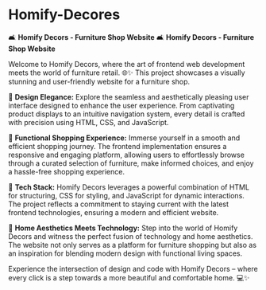 # Homify-Decores
🛋️ **Homify Decors - Furniture Shop Website** 
🛋️ **Homify Decors - Furniture Shop Website**

Welcome to Homify Decors, where the art of frontend web development meets the world of furniture retail. 🌐✨ This project showcases a visually stunning and user-friendly website for a furniture shop.

🎨 **Design Elegance:**
Explore the seamless and aesthetically pleasing user interface designed to enhance the user experience. From captivating product displays to an intuitive navigation system, every detail is crafted with precision using HTML, CSS, and JavaScript.

💼 **Functional Shopping Experience:**
Immerse yourself in a smooth and efficient shopping journey. The frontend implementation ensures a responsive and engaging platform, allowing users to effortlessly browse through a curated selection of furniture, make informed choices, and enjoy a hassle-free shopping experience.

🚀 **Tech Stack:**
Homify Decors leverages a powerful combination of HTML for structuring, CSS for styling, and JavaScript for dynamic interactions. The project reflects a commitment to staying current with the latest frontend technologies, ensuring a modern and efficient website.

🏡 **Home Aesthetics Meets Technology:**
Step into the world of Homify Decors and witness the perfect fusion of technology and home aesthetics. The website not only serves as a platform for furniture shopping but also as an inspiration for blending modern design with functional living spaces.

Experience the intersection of design and code with Homify Decors – where every click is a step towards a more beautiful and comfortable home. 💻✨
